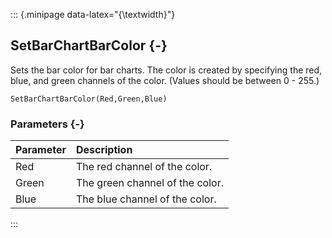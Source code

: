 ::: {.minipage data-latex="{\textwidth}"}
## SetBarChartBarColor {-}

Sets the bar color for bar charts. The color is created by specifying the red, blue, and green channels of the color.
(Values should be between 0 - 255.)

```{sql}
SetBarChartBarColor(Red,Green,Blue)
```

### Parameters {-}

**Parameter** | **Description**
| :-- | :-- |
Red | The red channel of the color.
Green | The green channel of the color.
Blue | The blue channel of the color.
:::
